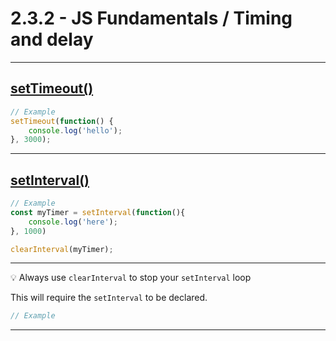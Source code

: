# 2.3.2 - JS Fundamentals / Timing and delay

---

## [setTimeout()](https://www.w3schools.com/jsref/met_win_settimeout.asp)

```js
// Example
setTimeout(function() {
    console.log('hello');
}, 3000);

```


---

## [setInterval()](https://www.w3schools.com/jsref/met_win_setinterval.asp)

```js
// Example
const myTimer = setInterval(function(){
    console.log('here');
}, 1000)

clearInterval(myTimer);
```

---

💡 Always use `clearInterval` to stop your `setInterval` loop

This will require the `setInterval` to be declared.

```js
// Example

```

---


